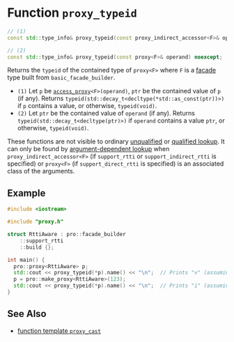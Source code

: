 # Function `proxy_typeid`

```cpp
// (1)
const std::type_info& proxy_typeid(const proxy_indirect_accessor<F>& operand) noexcept;

// (2)
const std::type_info& proxy_typeid(const proxy<F>& operand) noexcept;
```

Returns the `typeid` of the contained type of `proxy<F>` where `F` is a [facade](../../facade.md) type built from `basic_facade_builder`.

- `(1)` Let `p` be [`access_proxy`](../../access_proxy.md)`<F>(operand)`, `ptr` be the contained value of `p` (if any). Returns `typeid(std::decay_t<decltype(*std::as_const(ptr))>)` if `p` contains a value, or otherwise, `typeid(void)`.
- `(2)` Let `ptr` be the contained value of `operand` (if any). Returns `typeid(std::decay_t<decltype(ptr)>)` if `operand` contains a value `ptr`, or otherwise, `typeid(void)`.

These functions are not visible to ordinary [unqualified](https://en.cppreference.com/w/cpp/language/unqualified_lookup) or [qualified lookup](https://en.cppreference.com/w/cpp/language/qualified_lookup). It can only be found by [argument-dependent lookup](https://en.cppreference.com/w/cpp/language/adl) when `proxy_indirect_accessor<F>` (if `support_rtti` or `support_indirect_rtti` is specified) or `proxy<F>` (if `support_direct_rtti` is specified) is an associated class of the arguments.

## Example

```cpp
#include <iostream>

#include "proxy.h"

struct RttiAware : pro::facade_builder
    ::support_rtti
    ::build {};

int main() {
  pro::proxy<RttiAware> p;
  std::cout << proxy_typeid(*p).name() << "\n";  // Prints "v" (assuming GCC)
  p = pro::make_proxy<RttiAware>(123);
  std::cout << proxy_typeid(*p).name() << "\n";  // Prints "i" (assuming GCC)
}
```

## See Also

- [function template `proxy_cast`](proxy_cast.md)
